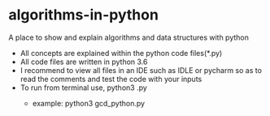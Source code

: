 # algorithms-in-python
A place to show and explain algorithms and data structures with python

- All concepts are explained within the python code files(*.py)
- All code files are written in python 3.6
- I recommend to view all files in an IDE such as IDLE or pycharm so as to read the comments and test the code with your inputs
- To run from terminal use, python3 <filename>.py
  - example: python3 gcd_python.py
